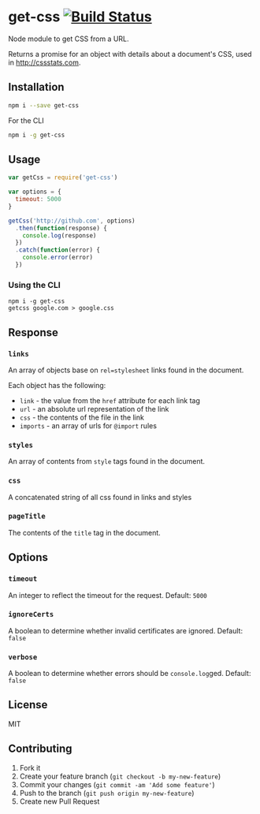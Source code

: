 # get-css [![Build Status](https://travis-ci.org/cssstats/get-css.svg?branch=master)](https://travis-ci.org/cssstats/get-css)

Node module to get CSS from a URL.

Returns a promise for an object with details about a document's CSS, used in <http://cssstats.com>.

## Installation

```sh
npm i --save get-css
```

For the CLI

```sh
npm i -g get-css
```

## Usage

```js
var getCss = require('get-css')

var options = {
  timeout: 5000
}

getCss('http://github.com', options)
  .then(function(response) {
    console.log(response)
  })
  .catch(function(error) {
    console.error(error)
  })
```

### Using the CLI

```
npm i -g get-css
getcss google.com > google.css
```

## Response

### `links`

An array of objects base on `rel=stylesheet` links found in the document.

Each object has the following:

- `link` - the value from the `href` attribute for each link tag
- `url` - an absolute url representation of the link
- `css` - the contents of the file in the link
- `imports` - an array of urls for `@import` rules

### `styles`

An array of contents from `style` tags found in the document.

### `css`

A concatenated string of all css found in links and styles

### `pageTitle`

The contents of the `title` tag in the document.

## Options

### `timeout`

An integer to reflect the timeout for the request. Default: `5000`

### `ignoreCerts`

A boolean to determine whether invalid certificates are ignored. Default: `false`

### `verbose`

A boolean to determine whether errors should be `console.log`ged. Default: `false`

## License

MIT

## Contributing

1. Fork it
2. Create your feature branch (`git checkout -b my-new-feature`)
3. Commit your changes (`git commit -am 'Add some feature'`)
4. Push to the branch (`git push origin my-new-feature`)
5. Create new Pull Request

